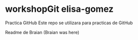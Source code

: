 # workshopGit elisa-gomez
Practica GitHub
Este repo se utilizara para practicas de GitHub

Readme de Braian (Braian was here)

